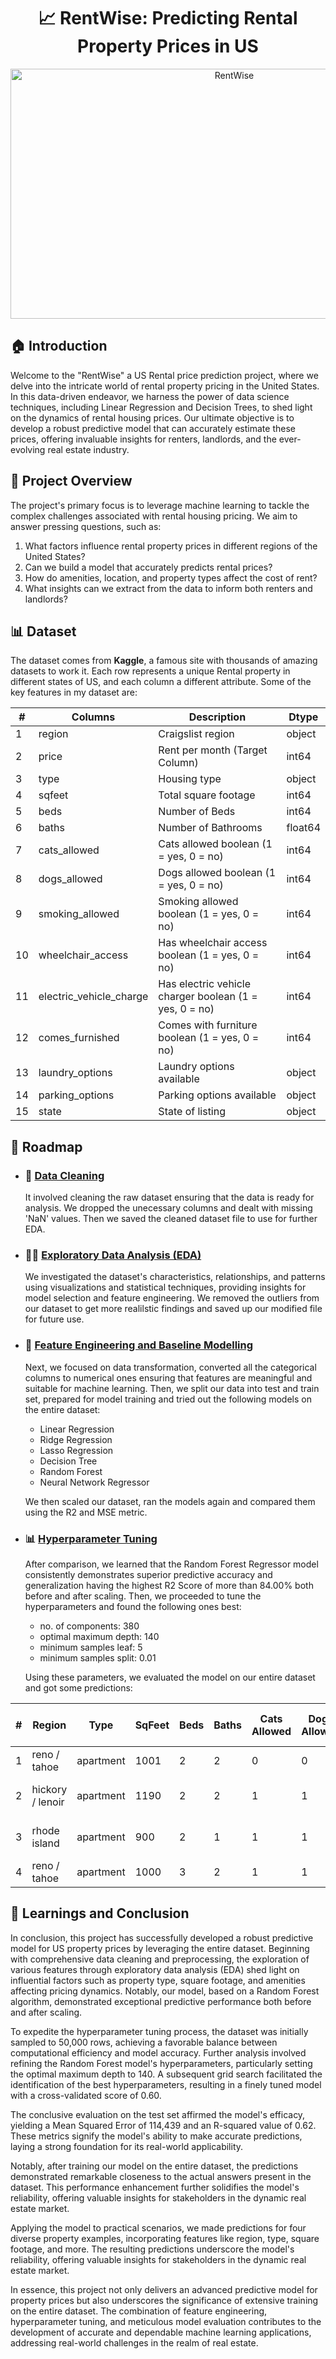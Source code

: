 <div align="center">

# 📈 RentWise: Predicting Rental Property Prices in US

<img align="center" src="https://github.com/kartik-kakar/US-Rental-Housing-Prediction/blob/db230e419eefd649fcedb277237c01697aa6615e/RentWise%20Logo.png" title="RentWise" width="700" height="400">

</div>


## 🏠 Introduction

Welcome to the "RentWise" a US Rental price prediction project, where we delve into the intricate world of rental property pricing in the United States. In this data-driven endeavor, we harness the power of data science techniques, including Linear Regression and Decision Trees, to shed light on the dynamics of rental housing prices. Our ultimate objective is to develop a robust predictive model that can accurately estimate these prices, offering invaluable insights for renters, landlords, and the ever-evolving real estate industry.


## 🎯 Project Overview

The project's primary focus is to leverage machine learning to tackle the complex challenges associated with rental housing pricing. We aim to answer pressing questions, such as:

1. What factors influence rental property prices in different regions of the United States?
2. Can we build a model that accurately predicts rental prices?
3. How do amenities, location, and property types affect the cost of rent?
4. What insights can we extract from the data to inform both renters and landlords?


## 📊 Dataset

The dataset comes from **Kaggle**, a famous site with thousands of amazing datasets to work it. Each row represents a unique Rental property in different states of US, and each column a different attribute. Some of the key features in my dataset are:

<div align="center">

| #   | Columns                  | Description                                           | Dtype    |
| --- | ------------------------ | ----------------------------------------------------- | -------- |
| 1   | region                   | Craigslist region                                    | object   |
| 2   | price                    | Rent per month (Target Column)                       | int64    |
| 3   | type                     | Housing type                                         | object   |
| 4   | sqfeet                   | Total square footage                                 | int64    |
| 5   | beds                     | Number of Beds                                       | int64    |
| 6   | baths                    | Number of Bathrooms                                  | float64  |
| 7   | cats_allowed             | Cats allowed boolean (1 = yes, 0 = no)               | int64    |
| 8   | dogs_allowed             | Dogs allowed boolean (1 = yes, 0 = no)               | int64    |
| 9   | smoking_allowed          | Smoking allowed boolean (1 = yes, 0 = no)            | int64    |
| 10  | wheelchair_access        | Has wheelchair access boolean (1 = yes, 0 = no)      | int64    |
| 11  | electric_vehicle_charge  | Has electric vehicle charger boolean (1 = yes, 0 = no)| int64    |
| 12  | comes_furnished          | Comes with furniture boolean (1 = yes, 0 = no)       | int64    |
| 13  | laundry_options          | Laundry options available                            | object   |
| 14  | parking_options          | Parking options available                            | object   |
| 15  | state                    | State of listing                                     | object   |

</div>




## 🚀 Roadmap

  - ### 🧹 [Data Cleaning](https://github.com/kartik-kakar/RentWise-Predicting-Rental-Property-Prices-In-US/blob/37ec38d5514f697f7f2a22d29b820da12f05bae9/1.%20Data_Cleaning.ipynb)
       It involved cleaning the raw dataset ensuring that the data is ready for analysis. We dropped the unecessary columns and dealt with missing 'NaN' values. Then we saved the cleaned dataset file to use for 
       further EDA.

  - ### 🕵️‍♂️ [Exploratory Data Analysis (EDA)](https://github.com/kartik-kakar/RentWise-Predicting-Rental-Property-Prices-In-US/blob/9558fd78019ddd15a0bda9d723c69bdd4251874b/2.%20EDA.ipynb)
       We investigated the dataset's characteristics, relationships, and patterns using visualizations and statistical techniques, providing insights for model selection and feature engineering. We removed the 
       outliers from our dataset to get more realilstic findings and saved up our modified file for future use. 

  - ### 🧠 [Feature Engineering and Baseline Modelling](https://github.com/kartik-kakar/RentWise-Predicting-Rental-Property-Prices-In-US/blob/837bad4d8022c027cdf9f67be33044eac8880ad7/3.%20Feature_Engineering_Baseline_modelling_Hyperparamter_Tuning_Making_Predictions.ipynb)
       Next, we focused on data transformation, converted all the categorical columns to numerical ones ensuring that features are meaningful and suitable for machine learning. Then, we split our data into test and train set, prepared for model training and tried out the following models on the entire dataset:
    -  Linear Regression
    -  Ridge Regression
    -  Lasso Regression
    -  Decision Tree
    -  Random Forest
    -  Neural Network Regressor

      We then scaled our dataset, ran the models again and compared them using the R2 and MSE metric.

  - ### 📊 [Hyperparameter Tuning](https://github.com/kartik-kakar/RentWise-Predicting-Rental-Property-Prices-In-US/blob/837bad4d8022c027cdf9f67be33044eac8880ad7/3.%20Feature_Engineering_Baseline_modelling_Hyperparamter_Tuning_Making_Predictions.ipynb)
    After comparison, we learned that the Random Forest Regressor model consistently demonstrates superior predictive accuracy and generalization having the highest
    R2 Score of more than 84.00% both before and after scaling. Then, we proceeded to tune the hyperparameters and found the following ones best:
    - no. of components: 380
    - optimal maximum depth: 140
    - minimum samples leaf: 5
    - minimum samples split: 0.01
   
    Using these parameters, we evaluated the model on our entire dataset and got some predictions:

<div align="center">

| # | Region          | Type       | SqFeet | Beds | Baths | Cats Allowed | Dogs Allowed | Smoking Allowed | Wheelchair Access | Electric Vehicle Charge | Comes Furnished | Laundry Options | Parking Options      | State | Predicted Price |
|---|-----------------|------------|--------|------|-------|--------------|--------------|------------------|-------------------|--------------------------|------------------|------------------|-----------------------|-------|------------------|
| 1 | reno / tahoe    | apartment  | 1001   | 2    | 2     | 0            | 0            | 0                | 0                 | 0                        | 0                | w/d hookups      | carport               | CA    | **2360.14**      |
| 2 | hickory / lenoir | apartment  | 1190   | 2    | 2     | 1            | 1            | 0                | 0                 | 0                        | 0                | w/d hookups      | off-street parking    | NC    | **1246.26**      |
| 3 | rhode island     | apartment  | 900    | 2    | 1     | 1            | 1            | 1                | 1                 | 0                        | 0                | w/d in unit      | off-street parking    | RI    | **2016.00**      |
| 4 | reno / tahoe    | apartment  | 1000   | 3    | 2     | 1            | 1            | 0                | 0                 | 0                        | 0                | w/d in unit      | carport               | AL    | **1396.94**      |

</div>

   
## 📝 Learnings and Conclusion
    
In conclusion, this project has successfully developed a robust predictive model for US property prices by leveraging the entire dataset. Beginning with comprehensive data cleaning        and preprocessing, the exploration of various features through exploratory data analysis (EDA) shed light on influential factors such as property type, square footage, and amenities       affecting pricing dynamics. Notably, our model, based on a Random Forest algorithm, demonstrated exceptional predictive performance both before and after scaling.

To expedite the hyperparameter tuning process, the dataset was initially sampled to 50,000 rows, achieving a favorable balance between computational efficiency and model accuracy. Further analysis involved refining the Random Forest model's hyperparameters, particularly setting the optimal maximum depth to 140. A subsequent grid search facilitated the identification of the best hyperparameters, resulting in a finely tuned model with a cross-validated score of 0.60.

The conclusive evaluation on the test set affirmed the model's efficacy, yielding a Mean Squared Error of 114,439 and an R-squared value of 0.62. These metrics signify the model's ability to make accurate predictions, laying a strong foundation for its real-world applicability.

Notably, after training our model on the entire dataset, the predictions demonstrated remarkable closeness to the actual answers present in the dataset. This performance enhancement further solidifies the model's reliability, offering valuable insights for stakeholders in the dynamic real estate market.

Applying the model to practical scenarios, we made predictions for four diverse property examples, incorporating features like region, type, square footage, and more. The resulting predictions underscore the model's reliability, offering valuable insights for stakeholders in the dynamic real estate market.

In essence, this project not only delivers an advanced predictive model for property prices but also underscores the significance of extensive training on the entire dataset. The combination of feature engineering, hyperparameter tuning, and meticulous model evaluation contributes to the development of accurate and dependable machine learning applications, addressing real-world challenges in the realm of real estate.


